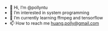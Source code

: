 - 👋 Hi, I’m @pollyntu
- 👀 I’m interested in system programming
- 🌱 I’m currently learning ffmpeg and tensorflow
- 📫 How to reach me huang.polly@gmail.com

<!---
pollyntu/pollyntu is a ✨ special ✨ repository because its `README.md` (this file) appears on your GitHub profile.
You can click the Preview link to take a look at your changes.
--->

